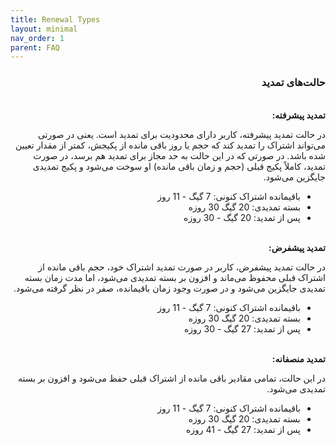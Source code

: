 ```yaml
---
title: Renewal Types
layout: minimal
nav_order: 1
parent: FAQ
---
```


<head>
    <meta charset="utf-8">
    <link rel="stylesheet" href="https://b3h1z.github.io/HidyBot-Docs/assets/css/style.css">
</head>
<div dir="rtl">

<h3>حالت‌های تمدید</h3>
<br>
<b>تمدید پیشرفته:</b>
<p>در حالت تمدید پیشرفته، کاربر دارای محدودیت برای تمدید است. یعنی در صورتی می‌تواند اشتراک را تمدید کند که حجم یا روز باقی مانده از پکیجش، کمتر از مقدار تعیین شده باشد. در صورتی که در این حالت به حد مجاز برای تمدید هم برسد، در صورت تمدید، کاملاً پکیج قبلی (حجم و زمان باقی مانده) او سوخت می‌شود و پکیج تمدیدی جایگزین می‌شود.</p>
<ul>
    <li>باقیمانده اشتراک کنونی: 7 گیگ - 11 روز</li>
    <li>بسته تمدیدی: 20 گیگ 30 روزه</li>
    <li>پس از تمدید: 20 گیگ - 30 روزه</li>
</ul>

<br>
<b>تمدید پیشفرض:</b>
<p>در حالت تمدید پیشفرض، کاربر در صورت تمدید اشتراک خود، حجم باقی مانده از اشتراک قبلی محفوظ می‌ماند و افزون بر بسته تمدیدی می‌شود، اما مدت زمان بسته تمدیدی جایگزین می‌شود و در صورت وجود زمان باقیمانده، صفر در نظر گرفته می‌شود.</p>
<ul>
    <li>باقیمانده اشتراک کنونی: 7 گیگ - 11 روز</li>
    <li>بسته تمدیدی: 20 گیگ 30 روزه</li>
    <li>پس از تمدید: 27 گیگ - 30 روزه</li>
</ul>

<br>
<b>تمدید منصفانه:</b>
<p>در این حالت، تمامی مقادیر باقی مانده از اشتراک قبلی حفظ می‌شود و افزون بر بسته تمدیدی می‌شود.</p>
<ul>
    <li>باقیمانده اشتراک کنونی: 7 گیگ - 11 روز</li>
    <li>بسته تمدیدی: 20 گیگ 30 روزه</li>
    <li>پس از تمدید: 27 گیگ - 41 روزه</li>
</ul>

</div>
